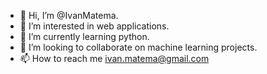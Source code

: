 - 👋 Hi, I’m @IvanMatema.
- 👀 I’m interested in web applications.
- 🌱 I’m currently learning python.
- 💞️ I’m looking to collaborate on machine learning projects.
- 📫 How to reach me ivan.matema@gmail.com

<!---
IvanMatema/IvanMatema is a ✨ special ✨ repository because its `README.md` (this file) appears on your GitHub profile.
You can click the Preview link to take a look at your changes.
--->
